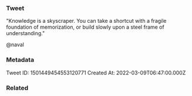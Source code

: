 ### Tweet
"Knowledge is a skyscraper. You can take a shortcut with a fragile foundation of memorization, or build slowly upon a steel frame of understanding."

@naval

### Metadata
Tweet ID: 1501449454553120771
Created At: 2022-03-09T06:47:00.000Z

### Related

